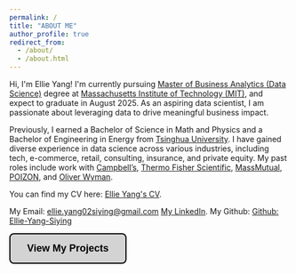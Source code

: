 ```yaml
---
permalink: /
title: "ABOUT ME"
author_profile: true
redirect_from: 
  - /about/
  - /about.html
---
```

Hi, I'm Ellie Yang! I'm currently pursuing [Master of Business Analytics (Data Science)](https://mitsloan.mit.edu/master-of-business-analytics/explore-program) degree at [Massachusetts Institute of Technology (MIT)](https://www.mit.edu/), and expect to graduate in August 2025. As an aspiring data scientist, I am passionate about leveraging data to drive meaningful business impact.

Previously, I earned a Bachelor of Science in Math and Physics and a Bachelor of Engineering in Energy from [Tsinghua University](https://www.tsinghua.edu.cn/en/index.htm). I have gained diverse experience in data science across various industries, including tech, e-commerce, retail, consulting, insurance, and private equity. My past roles include work with [Campbell’s](https://www.thecampbellscompany.com/), [Thermo Fisher Scientific](https://www.thermofisher.com/us/en/home.html), [MassMutual](https://www.massmutual.com/), [POIZON](https://www.poizon.com/about-us), and [Oliver Wyman](https://www.oliverwyman.com/index.html).

You can find my CV here: [Ellie Yang's CV](../assets/EllieYang_Resume.pdf).

My Email: ellie.yang02siying@gmail.com 
[My LinkedIn](https://www.linkedin.com/in/siying-ellie-yang/).
My Github: [Github: Ellie-Yang-Siying](https://github.com/Ellie-Yang-Siying)


<a href="https://ellie-yang-siying.github.io/portfolio/" target="_blank">
    <button style="background-color:#D3D3D3; color:black; padding:15px 30px; font-size:18px; font-weight:bold; border:2px solid black; border-radius:8px; cursor:pointer;">
        View My Projects
    </button>
</a>
